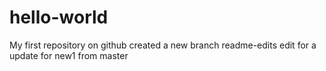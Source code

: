 # hello-world
My first repository on github
created a new branch readme-edits
edit for a update for new1 from master
